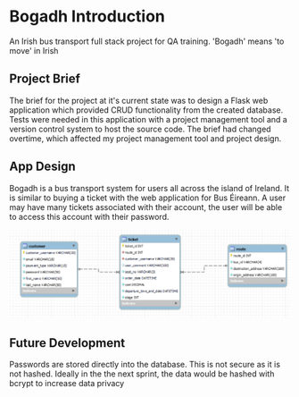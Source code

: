 # Bogadh Introduction
An Irish bus transport full stack project for QA training. 'Bogadh' means 'to move' in Irish

## Project Brief
The brief for the project at it's current state was to design a Flask web application which provided CRUD functionality from the created database. Tests were needed in this application with a project management tool and a version control system to host the source code. The brief had changed overtime, which affected my project management tool and project design. 

## App Design
Bogadh is a bus transport system for users all across the island of Ireland. It is similar to buying a ticket with the web application for Bus Éireann. A user may have many tickets associated with their account, the user will be able to access this account with their password. 

![Bogadh ERD](bogadh_erd_screenshot.png)


## Future Development
Passwords are stored directly into the database. This is not secure as it is not hashed. Ideally in the the next sprint, the data would be hashed with bcrypt to increase data privacy



